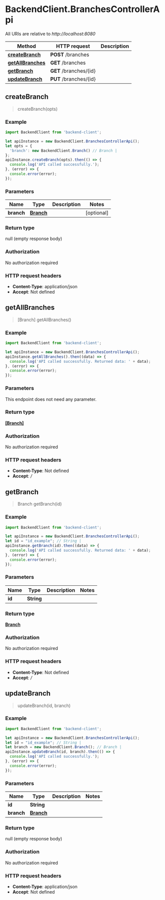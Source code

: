 # BackendClient.BranchesControllerApi

All URIs are relative to *http://localhost:8080*

Method | HTTP request | Description
------------- | ------------- | -------------
[**createBranch**](BranchesControllerApi.md#createBranch) | **POST** /branches | 
[**getAllBranches**](BranchesControllerApi.md#getAllBranches) | **GET** /branches | 
[**getBranch**](BranchesControllerApi.md#getBranch) | **GET** /branches/{id} | 
[**updateBranch**](BranchesControllerApi.md#updateBranch) | **PUT** /branches/{id} | 



## createBranch

> createBranch(opts)



### Example

```javascript
import BackendClient from 'backend-client';

let apiInstance = new BackendClient.BranchesControllerApi();
let opts = {
  'branch': new BackendClient.Branch() // Branch | 
};
apiInstance.createBranch(opts).then(() => {
  console.log('API called successfully.');
}, (error) => {
  console.error(error);
});

```

### Parameters


Name | Type | Description  | Notes
------------- | ------------- | ------------- | -------------
 **branch** | [**Branch**](Branch.md)|  | [optional] 

### Return type

null (empty response body)

### Authorization

No authorization required

### HTTP request headers

- **Content-Type**: application/json
- **Accept**: Not defined


## getAllBranches

> [Branch] getAllBranches()



### Example

```javascript
import BackendClient from 'backend-client';

let apiInstance = new BackendClient.BranchesControllerApi();
apiInstance.getAllBranches().then((data) => {
  console.log('API called successfully. Returned data: ' + data);
}, (error) => {
  console.error(error);
});

```

### Parameters

This endpoint does not need any parameter.

### Return type

[**[Branch]**](Branch.md)

### Authorization

No authorization required

### HTTP request headers

- **Content-Type**: Not defined
- **Accept**: */*


## getBranch

> Branch getBranch(id)



### Example

```javascript
import BackendClient from 'backend-client';

let apiInstance = new BackendClient.BranchesControllerApi();
let id = "id_example"; // String | 
apiInstance.getBranch(id).then((data) => {
  console.log('API called successfully. Returned data: ' + data);
}, (error) => {
  console.error(error);
});

```

### Parameters


Name | Type | Description  | Notes
------------- | ------------- | ------------- | -------------
 **id** | **String**|  | 

### Return type

[**Branch**](Branch.md)

### Authorization

No authorization required

### HTTP request headers

- **Content-Type**: Not defined
- **Accept**: */*


## updateBranch

> updateBranch(id, branch)



### Example

```javascript
import BackendClient from 'backend-client';

let apiInstance = new BackendClient.BranchesControllerApi();
let id = "id_example"; // String | 
let branch = new BackendClient.Branch(); // Branch | 
apiInstance.updateBranch(id, branch).then(() => {
  console.log('API called successfully.');
}, (error) => {
  console.error(error);
});

```

### Parameters


Name | Type | Description  | Notes
------------- | ------------- | ------------- | -------------
 **id** | **String**|  | 
 **branch** | [**Branch**](Branch.md)|  | 

### Return type

null (empty response body)

### Authorization

No authorization required

### HTTP request headers

- **Content-Type**: application/json
- **Accept**: Not defined


